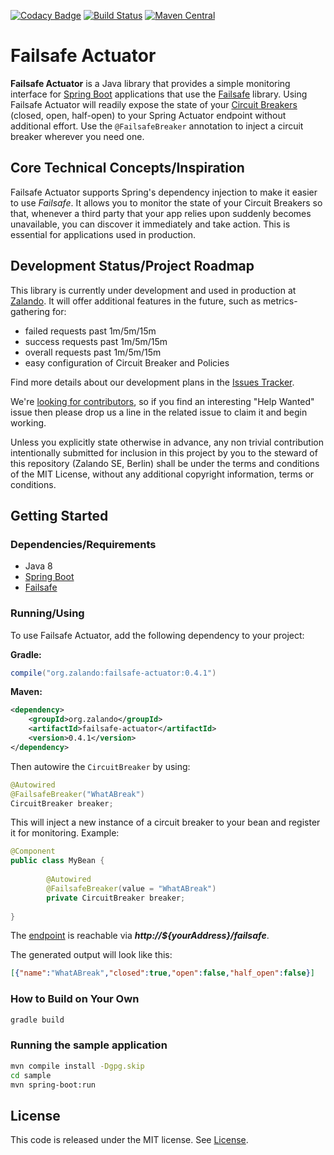 [![Codacy Badge](https://api.codacy.com/project/badge/Grade/97639870e76546cab6fd2597c583c0b1)](https://www.codacy.com/app/MALPI/failsafe-actuator?utm_source=github.com&utm_medium=referral&utm_content=zalando-incubator/failsafe-actuator&utm_campaign=badger)
[![Build Status](https://travis-ci.org/zalando-incubator/failsafe-actuator.svg?branch=master)](https://travis-ci.org/zalando-incubator/failsafe-actuator)
[![Maven Central](https://img.shields.io/maven-central/v/org.zalando/failsafe-actuator.svg)](https://maven-badges.herokuapp.com/maven-central/org.zalando/failsafe-actuator)

# Failsafe Actuator

**Failsafe Actuator** is a Java library that provides a simple monitoring interface for [Spring Boot](https://projects.spring.io/spring-boot/) 
applications that use the [Failsafe](https://github.com/jhalterman/failsafe) library. 
Using Failsafe Actuator will readily expose the state of your [Circuit Breakers](http://martinfowler.com/bliki/CircuitBreaker.html) (closed, open, half-open) 
to your Spring Actuator endpoint without additional effort. 
Use the `@FailsafeBreaker` annotation to inject a circuit breaker wherever you need one. 

## Core Technical Concepts/Inspiration

Failsafe Actuator supports Spring's dependency injection to make it easier to use *Failsafe*. 
It allows you to monitor the state of your Circuit Breakers so that, whenever a third party that your app relies upon 
suddenly becomes unavailable, you can discover it immediately and take action. This is essential for applications used in production.

## Development Status/Project Roadmap
This library is currently under development and used in production at [Zalando](https://jobs.zalando.com/tech/). 
It will offer additional features in the future, such as metrics-gathering for:
* failed requests past 1m/5m/15m
* success requests past 1m/5m/15m
* overall requests past 1m/5m/15m
* easy configuration of Circuit Breaker and Policies

Find more details about our development plans in the [Issues Tracker](https://github.com/zalando-incubator/failsafe-actuator/issues). 

We're [looking for contributors](https://github.com/zalando-incubator/failsafe-actuator/blob/master/CONTRIBUTIONS.md), 
so if you find an interesting "Help Wanted" issue then please drop us a line in the related issue to claim it and begin working.

Unless you explicitly state otherwise in advance, any non trivial contribution intentionally submitted for inclusion in this project by you to the steward of this repository (Zalando SE, Berlin) shall be under the terms and conditions of the MIT License, without any additional copyright information, terms or conditions.

## Getting Started

### Dependencies/Requirements
* Java 8
* [Spring Boot](http://projects.spring.io/spring-boot/) 
* [Failsafe](https://github.com/jhalterman/failsafe)

### Running/Using

To use Failsafe Actuator, add the following dependency to your project:

**Gradle:**
```groovy
compile("org.zalando:failsafe-actuator:0.4.1")
```

**Maven:**
```xml
<dependency>
    <groupId>org.zalando</groupId>
    <artifactId>failsafe-actuator</artifactId>
    <version>0.4.1</version>
</dependency>
```

Then autowire the `CircuitBreaker` by using:

```java
@Autowired
@FailsafeBreaker("WhatABreak")
CircuitBreaker breaker;
```

This will inject a new instance of a circuit breaker to your bean and register it for monitoring. Example:

```java
@Component
public class MyBean {
    
        @Autowired
        @FailsafeBreaker(value = "WhatABreak")
        private CircuitBreaker breaker;
        
}
```

The [endpoint](http://docs.spring.io/spring-boot/docs/current/reference/html/production-ready-endpoints.html) is reachable via _**http://${yourAddress}/failsafe**_.

The generated output will look like this:

```json
[{"name":"WhatABreak","closed":true,"open":false,"half_open":false}]
```

### How to Build on Your Own

```bash
gradle build
```

### Running the sample application

```bash
mvn compile install -Dgpg.skip
cd sample
mvn spring-boot:run
```

## License

This code is released under the MIT license. See [License](LICENSE).
